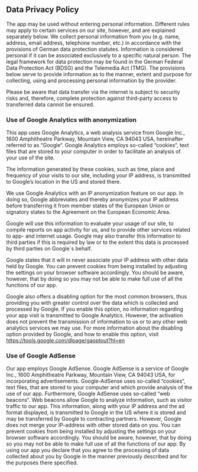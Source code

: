 <h2>Data Privacy Policy</h2>
<p>The app may be used without entering personal information. Different rules may apply to certain services on our site, however, and are explained separately below. We collect personal information from you (e.g. name, address, email address, telephone number, etc.) in accordance with the provisions of German data protection statutes. Information is considered personal if it can be associated exclusively to a specific natural person. The legal framework for data protection may be found in the German Federal Data Protection Act (BDSG) and the Telemedia Act (TMG). The provisions below serve to provide information as to the manner, extent and purpose for collecting, using and processing personal information by the provider.</p>
<p> Please be aware that data transfer via the internet is subject to security risks and, therefore, complete protection against third-party access to transferred data cannot be ensured.</p>

<h3>Use of Google Analytics with anonymization</h3>
<p>This app uses Google Analytics, a web analysis service from Google Inc., 1600 Amphitheatre Parkway, Mountain View, CA 94043 USA, hereinafter referred to as “Google“. Google Analytics employs so-called “cookies“, text files that are stored to your computer in order to facilitate an analysis of your use of the site.</p>
<p>The information generated by these cookies, such as time, place and frequency of your visits to our site, including your IP address, is transmitted to Google’s location in the US and stored there.</p>
<p>We use Google Analytics with an IP anonymization feature on our app. In doing so, Google abbreviates and thereby anonymizes your IP address before transferring it from member states of the European Union or signatory states to the Agreement on the European Economic Area.</p>
<p>Google will use this information to evaluate your usage of our site, to compile reports on app activity for us, and to provide other services related to app-&nbsp;and internet usage. Google may also transfer this information to third parties if this is required by law or to the extent this data is processed by third parties&nbsp;on Google´s behalf.</p>
<p>Google states that it will in never associate your IP address with other data held by Google. You can prevent cookies from being installed by adjusting the settings on your browser software accordingly. You should be aware, however, that by doing so you may not be able to make full use of all the functions of our app.</p>
<p>Google also offers a disabling option for the most common browsers, thus providing you with greater control over&nbsp;the data which is collected and processed by Google. If you enable this option, no information regarding your app visit is transmitted to Google Analytics. However, the activation does not prevent the transmission of information to us or to any other web analytics services we may use. For more information about the disabling option provided by Google, and how to enable this option, visit <a href="https://tools.google.com/dlpage/gaoptout?hl=de" target="_blank" rel="nofollow">https://tools.google.com/dlpage/gaoptout?hl=en</a></p>

<h3>Use of Google AdSense </h3>
<p>Our app employs Google AdSense. Google AdSense is a service of Google Inc., 1600 Amphitheatre Parkway, Mountain View, CA 94043 USA, for incorporating advertisements. Google-AdSense uses so-called “cookies“, text files, that are stored to your computer and which provide analysis of the use of our app. Furthermore, Google AdSense uses so-called “web beacons“. Web beacons allow Google to analyze information, such as visitor traffic to our app. This information, along with your IP address and the ad format displayed, is transmitted to Google in the US where it is stored and may be transferred by Google to contracting partners. However, Google does not merge your IP-address with other stored data on you. You can prevent cookies from being installed by adjusting the settings on your browser software accordingly. You should be aware, however, that by doing so you may not be able to make full use of all the functions of our app. By using our app you declare that you agree to the processing of data collected about you by Google in the manner previously described and for the purposes there specified.</p>
